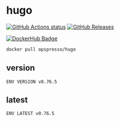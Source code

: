 # hugo

[![GitHub Actions status](https://github.com/opspresso/hugo/workflows/Build-Push/badge.svg)](https://github.com/opspresso/hugo/actions)
[![GitHub Releases](https://img.shields.io/github/release/opspresso/hugo.svg)](https://github.com/opspresso/hugo/releases)

[![DockerHub Badge](http://dockeri.co/image/opspresso/hugo)](https://hub.docker.com/r/opspresso/hugo/)

```bash
docker pull opspresso/hugo
```

## version

```
ENV VERSION v0.76.5
```

## latest

```
ENV LATEST v0.76.5
```
